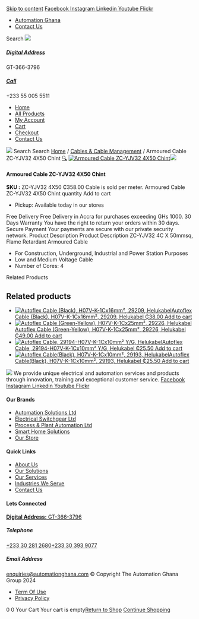 [Skip to content](https://store.automationghana.com/product/armoured-cable-zc-yjv32-4x50-chint/#content)
[ Facebook ](https://www.facebook.com/automationgh/) [ Instagram ](https://www.instagram.com/automationgh/) [ Linkedin ](https://www.linkedin.com/company/the-automation-ghana-limited/) [ Youtube ](https://www.youtube.com/channel/UCurrRDUSm5oIW39VXjn1u0w) [ Flickr ](https://www.flickr.com/photos/181794037@N07/)
  * [ Automation Ghana ](https://automationghana.com)
  * [ Contact Us ](https://store.automationghana.com/contact/)


Search
[ ![](https://store.automationghana.com/wp-content/uploads/2024/04/Website-TAGG-Logo-BLUE.png) ](https://store.automationghana.com/)
[ ](https://maps.app.goo.gl/m4xeaagWCNbLk4jM6)
#####  [ Digital Address ](https://maps.app.goo.gl/m4xeaagWCNbLk4jM6)
GT-366-3796 
[ ](tel:+233550055511)
#####  [ Call ](tel:+233550055511)
+233 55 005 5511 
  * [Home](https://store.automationghana.com/)
  * [All Products](https://store.automationghana.com/shop/)
  * [My Account](https://store.automationghana.com/my-account/)
  * [Cart](https://store.automationghana.com/cart/)
  * [Checkout](https://store.automationghana.com/checkout/)
  * [Contact Us](https://store.automationghana.com/contact/)


[![](https://store.automationghana.com/wp-content/uploads/2024/04/AutomationGhana_logo_white.png)](https://store.automationghana.com)
Search
Search
[Home](https://store.automationghana.com) / [Cables & Cable Management](https://store.automationghana.com/product-category/cables-cable-management/) / Armoured Cable ZC-YJV32 4X50 Chint
[🔍](https://store.automationghana.com/product/armoured-cable-zc-yjv32-4x50-chint/)
[![Armoured Cable ZC-YJV32 4X50 Chint](https://store.automationghana.com/wp-content/uploads/2020/04/YJV32-4X10.jpg)](https://store.automationghana.com/wp-content/uploads/2020/04/YJV32-4X10.jpg)![](https://store.automationghana.com/wp-content/uploads/2020/04/YJV32-4X10.jpg)
####  Armoured Cable ZC-YJV32 4X50 Chint 
**SKU :** ZC-YJV32 4X50 
₵358.00
Cable is sold per meter.
Armoured Cable ZC-YJV32 4X50 Chint quantity
Add to cart
  * Pickup: Available today in our stores


Free Delivery 
Free Delivery in Accra for purchases exceeding GHs 1000. 
30 Days Warranty 
You have the right to return your orders within 30 days. 
Secure Payment 
Your payments are secure with our private security network. 
Product Description
Product Description
ZC-YJV32 4C X 50mmsq, Flame Retardant Armoured Cable 
  * For Construction, Underground, Industrial and Power Station Purposes
  * Low and Medium Voltage Cable
  * Number of Cores: 4


Related Products 
## Related products
  * [![Autoflex Cable \(Black\), H07V-K-1Cx16mm², 29209, Helukabel](https://store.automationghana.com/wp-content/uploads/2019/12/CABLES-3-300x300.jpg)Autoflex Cable (Black), H07V-K-1Cx16mm², 29209, Helukabel ₵38.00 ](https://store.automationghana.com/product/autoflex-cable-29209-h07v-k-1cx16-blk-helukabel/)
[Add to cart](https://store.automationghana.com/product/armoured-cable-zc-yjv32-4x50-chint/?add-to-cart=1478)
  * [![Autoflex Cable \(Green-Yellow\), H07V-K-1Cx25mm², 29226, Helukabel](https://store.automationghana.com/wp-content/uploads/2019/12/CABLES-2-300x300.jpg)Autoflex Cable (Green-Yellow), H07V-K-1Cx25mm², 29226, Helukabel ₵49.00 ](https://store.automationghana.com/product/autoflex-cable-29226-h07v-k-1cx25-y-g-helukabel/)
[Add to cart](https://store.automationghana.com/product/armoured-cable-zc-yjv32-4x50-chint/?add-to-cart=1481)
  * [![Autoflex Cable, 29194-H07V-K-1Cx10mm² Y/G, Helukabel](https://store.automationghana.com/wp-content/uploads/2019/12/CABLES-2-300x300.jpg)Autoflex Cable, 29194-H07V-K-1Cx10mm² Y/G, Helukabel ₵25.50 ](https://store.automationghana.com/product/autoflex-cable-29194-h07v-k-1cx10-y-g-helukabel/)
[Add to cart](https://store.automationghana.com/product/armoured-cable-zc-yjv32-4x50-chint/?add-to-cart=1476)
  * [![Autoflex Cable\(Black\), H07V-K-1Cx10mm², 29193, Helukabel](https://store.automationghana.com/wp-content/uploads/2019/12/CABLES-3-300x300.jpg)Autoflex Cable(Black), H07V-K-1Cx10mm², 29193, Helukabel ₵25.50 ](https://store.automationghana.com/product/autoflex-cable-29193-h07v-k-1cx10-blk-helukabel/)
[Add to cart](https://store.automationghana.com/product/armoured-cable-zc-yjv32-4x50-chint/?add-to-cart=1475)


![](https://store.automationghana.com/wp-content/uploads/2024/04/AutomationGhana_logo_white.png)
We provide unique electrical and automation services and products through innovation, training and exceptional customer service.
[ Facebook ](https://www.facebook.com/automationgh/) [ Instagram ](https://www.instagram.com/automationgh/) [ Linkedin ](https://www.linkedin.com/company/the-automation-ghana-limited/) [ Youtube ](https://www.youtube.com/channel/UCurrRDUSm5oIW39VXjn1u0w) [ Flickr ](https://www.flickr.com/photos/181794037@N07/)
#### Our Brands
  * [ Automation Solutions Ltd ](https://store.automationghana.com/product/armoured-cable-zc-yjv32-4x50-chint/)
  * [ Electrical Switchgear Ltd ](https://store.automationghana.com/product/armoured-cable-zc-yjv32-4x50-chint/)
  * [ Process & Plant Automation Ltd ](https://store.automationghana.com/product/armoured-cable-zc-yjv32-4x50-chint/)
  * [ Smart Home Solutions ](https://store.automationghana.com/product/armoured-cable-zc-yjv32-4x50-chint/)
  * [ Our Store ](https://store.automationghana.com/product/armoured-cable-zc-yjv32-4x50-chint/)


#### Quick Links
  * [ About Us ](https://store.automationghana.com/product/armoured-cable-zc-yjv32-4x50-chint/)
  * [ Our Solutions ](https://store.automationghana.com/product/armoured-cable-zc-yjv32-4x50-chint/)
  * [ Our Services ](https://store.automationghana.com/product/armoured-cable-zc-yjv32-4x50-chint/)
  * [ Industries We Serve ](https://store.automationghana.com/product/armoured-cable-zc-yjv32-4x50-chint/)
  * [ Contact Us ](https://store.automationghana.com/product/armoured-cable-zc-yjv32-4x50-chint/)


#### Lets Connected
[**Digital Address:** GT-366-3796](https://maps.app.goo.gl/m4xeaagWCNbLk4jM6)
#####  Telephone 
[ +233 30 281 2680](tel:+233302812680)[+233 30 393 9077](https://store.automationghana.com/product/armoured-cable-zc-yjv32-4x50-chint/+233303939077)
#####  Email Address 
enquiries@automationghana.com 
© Copyright The Automation Ghana Group 2024
  * [ Term Of Use ](https://store.automationghana.com/product/armoured-cable-zc-yjv32-4x50-chint/)
  * [ Privacy Policy ](https://store.automationghana.com/product/armoured-cable-zc-yjv32-4x50-chint/)


0
0
Your Cart
Your cart is empty[Return to Shop](https://store.automationghana.com/shop/)
[Continue Shopping](https://store.automationghana.com/product/armoured-cable-zc-yjv32-4x50-chint/)
